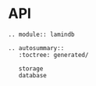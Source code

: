 # API

```{eval-rst}
.. module:: lamindb

.. autosummary::
   :toctree: generated/

   storage
   database
```
